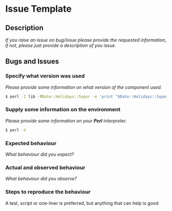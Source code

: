 # Issue Template

## Description

_If you raise an issue on bug/issue please provide the requested information, if not, please just provide a description of you issue._

## Bugs and Issues

### Specify what version was used

_Please provide some information on what version of the component used._

```bash
$ perl -I lib -MDate::Holidays::Super -e 'print "$Date::Holidays::Super::VERSION\n"'
```

### Supply some information on the environment

_Please provide some information on your **Perl** interpreter._

```bash
$ perl -V
```

### Expected behaviour

_What behaviour did you expect?_

### Actual and observed behaviour

_What behaviour did you observe?_

### Steps to reproduce the behaviour

A test, script or one-liner is preferred, but anything that can help is good
